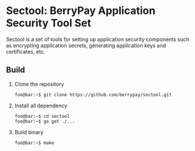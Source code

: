 # Sectool: BerryPay Application Security Tool Set

Sectool is a set of tools for setting up application security components such as encrypting application secrets, generating application keys and certificates, etc.

## Build

1. Clone the repository

   ```console
   foo@bar:~$ git clone https://github.com/berrypay/sectool.git
   ```

2. Install all dependency

   ```console
   foo@bar:~$ cd sectool
   foo@bar:~$ go get ./...
   ```

3. Build binary

   ```console
   foo@bar:~$ make
   ```
